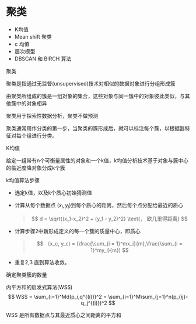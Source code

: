 # 聚类

* K均值
* Mean shift 聚类
* c 均值
* 层次模型
* DBSCAN 和 BIRCH 算法



聚类

聚类是指通过无监督(unsupervised)技术对相似的数据对象进行分组形成簇

由聚类所组成的簇是一组对象的集合，这些对象与同一簇中的对象彼此类似，与其他簇中的对象相异



聚类用于探索性数据分析，聚类不做预测

聚类通常用作分类的第一步，当聚类的簇形成后，就可以标注每个簇，以根据器特征对每个组进行分类。



K均值

给定一组带有n个可衡量属性的对象和一个k值，k均值分析技术基于对象与簇中心的临近度降对象分成k个簇



k均值算法步骤

* 选定k值，以及k个质心初始猜测值

* 计算从每个数据点 $(x_i,y_i)$到每个质心的距离，然后每个点分配给最近的质心

  > $$
  > d = \sqrt{(x_1-x_2)^2 + (y_1 - y_2)^2} \text{， 欧几里得距离}
  > $$

* 计算步骤2中新形成定义的每一个簇的质量中心，即质心

  > $$
  > （x_c, y_c) = (\frac{\sum_{i = 1}^mx_i}{m},\frac{\sum_{i = 1}^my_i}{m})
  > $$

* 重复2,3 直到算法收敛。



确定聚类簇的数量

内平方和的启发式算法(WSS)
$$
WSS = \sum_{i=1}^Md(p_i,q^{(i)})^2 = \sum_{i=1}^M\sum_{j=1}^n(p_{ij}-q_j^{(i)})^2
$$


WSS 是所有数据点与其最近质心之间距离的平方和

​                  

